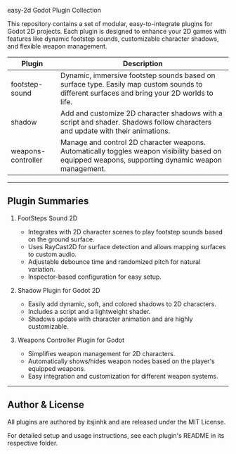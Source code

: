 easy-2d Godot Plugin Collection

This repository contains a set of modular, easy-to-integrate plugins for Godot 2D projects. Each plugin is designed to enhance your 2D games with features like dynamic footstep sounds, customizable character shadows, and flexible weapon management.

| Plugin             | Description                                                                                                                                       |
| ------------------ | ------------------------------------------------------------------------------------------------------------------------------------------------- |
| footstep-sound     | Dynamic, immersive footstep sounds based on surface type. Easily map custom sounds to different surfaces and bring your 2D worlds to life.        |
| shadow             | Add and customize 2D character shadows with a script and shader. Shadows follow characters and update with their animations.                      |
| weapons-controller | Manage and control 2D character weapons. Automatically toggles weapon visibility based on equipped weapons, supporting dynamic weapon management. |

---

## Plugin Summaries

1. FootSteps Sound 2D

   - Integrates with 2D character scenes to play footstep sounds based on the ground surface.
   - Uses RayCast2D for surface detection and allows mapping surfaces to custom audio.
   - Adjustable debounce time and randomized pitch for natural variation.
   - Inspector-based configuration for easy setup.

2. Shadow Plugin for Godot 2D

   - Easily add dynamic, soft, and colored shadows to 2D characters.
   - Includes a script and a lightweight shader.
   - Shadows update with character animation and are highly customizable.

3. Weapons Controller Plugin for Godot
   - Simplifies weapon management for 2D characters.
   - Automatically shows/hides weapon nodes based on the player's equipped weapons.
   - Easy integration and customization for different weapon systems.

---

## Author & License

All plugins are authored by itsjinhk and are released under the MIT License.

For detailed setup and usage instructions, see each plugin's README in its respective folder.
